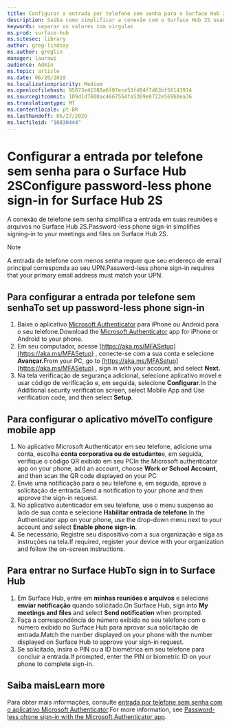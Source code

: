 ```yaml
---
title: Configurar a entrada por telefone sem senha para o Surface Hub 2S
description: Saiba como simplificar a conexão com o Surface Hub 2S usando a entrada por telefone sem senha em seu dispositivo móvel.
keywords: separar os valores com vírgulas
ms.prod: surface-hub
ms.sitesec: library
author: greg-lindsay
ms.author: greglin
manager: laurawi
audience: Admin
ms.topic: article
ms.date: 06/20/2019
ms.localizationpriority: Medium
ms.openlocfilehash: 95873e41588a6f07ece53fd04f7d63bf56143914
ms.sourcegitcommit: 109d1d7608ac4667564fa5369e8722e569b8ea36
ms.translationtype: MT
ms.contentlocale: pt-BR
ms.lasthandoff: 06/27/2020
ms.locfileid: "10830444"
---
```

# <span data-ttu-id="356dd-104">Configurar a entrada por telefone sem senha para o Surface Hub 2S</span><span class="sxs-lookup"><span data-stu-id="356dd-104">Configure password-less phone sign-in  for Surface Hub 2S</span></span>

<span data-ttu-id="356dd-105">A conexão de telefone sem senha simplifica a entrada em suas reuniões e arquivos no Surface Hub 2S.</span><span class="sxs-lookup"><span data-stu-id="356dd-105">Password-less phone sign-in simplifies signing-in to your meetings and files on Surface Hub 2S.</span></span>

> [!NOTE]
> <span data-ttu-id="356dd-106">A entrada de telefone com menos senha requer que seu endereço de email principal corresponda ao seu UPN.</span><span class="sxs-lookup"><span data-stu-id="356dd-106">Password-less phone sign-in requires that your primary email address must match your UPN.</span></span>

## <span data-ttu-id="356dd-107">Para configurar a entrada por telefone sem senha</span><span class="sxs-lookup"><span data-stu-id="356dd-107">To set up password-less phone sign-in</span></span>

1. <span data-ttu-id="356dd-108">Baixe o aplicativo [Microsoft Authenticator](https://www.microsoft.com/account/authenticator) para iPhone ou Android para o seu telefone.</span><span class="sxs-lookup"><span data-stu-id="356dd-108">Download the [Microsoft Authenticator](https://www.microsoft.com/account/authenticator) app for iPhone or Android to your phone.</span></span>
2. <span data-ttu-id="356dd-109">Em seu computador, acesse [https://aka.ms/MFASetup](https://aka.ms/MFASetup) , conecte-se com a sua conta e selecione **Avançar.**</span><span class="sxs-lookup"><span data-stu-id="356dd-109">From your PC, go to [https://aka.ms/MFASetup](https://aka.ms/MFASetup) , sign in with your account, and select **Next.**</span></span>
3. <span data-ttu-id="356dd-110">Na tela verificação de segurança adicional, selecione aplicativo móvel e usar código de verificação e, em seguida, selecione **Configurar**.</span><span class="sxs-lookup"><span data-stu-id="356dd-110">In the Additional security verification screen, select Mobile App and Use verification code, and then select **Setup**.</span></span>

## <span data-ttu-id="356dd-111">Para configurar o aplicativo móvel</span><span class="sxs-lookup"><span data-stu-id="356dd-111">To configure mobile app</span></span>

1. <span data-ttu-id="356dd-112">No aplicativo Microsoft Authenticator em seu telefone, adicione uma conta, escolha **conta corporativa ou de estudante**e, em seguida, verifique o código QR exibido em seu PC</span><span class="sxs-lookup"><span data-stu-id="356dd-112">In the Microsoft authenticator app on your phone, add an account, choose **Work or School Account**, and then scan the QR code displayed on your PC</span></span>
2. <span data-ttu-id="356dd-113">Envie uma notificação para o seu telefone e, em seguida, aprove a solicitação de entrada.</span><span class="sxs-lookup"><span data-stu-id="356dd-113">Send a notification to your phone and then approve the sign-in request.</span></span>
3. <span data-ttu-id="356dd-114">No aplicativo autenticador em seu telefone, use o menu suspenso ao lado de sua conta e selecione **Habilitar entrada de telefone**.</span><span class="sxs-lookup"><span data-stu-id="356dd-114">In the Authenticator app on your phone, use the drop-down menu next to your account and select **Enable phone sign-in**.</span></span>
4. <span data-ttu-id="356dd-115">Se necessário, Registre seu dispositivo com a sua organização e siga as instruções na tela.</span><span class="sxs-lookup"><span data-stu-id="356dd-115">If required, register your device with your organization and follow the on-screen instructions.</span></span>

## <span data-ttu-id="356dd-116">Para entrar no Surface Hub</span><span class="sxs-lookup"><span data-stu-id="356dd-116">To sign in to Surface Hub</span></span>

1. <span data-ttu-id="356dd-117">Em Surface Hub, entre em **minhas reuniões e arquivos** e selecione **enviar notificação** quando solicitado.</span><span class="sxs-lookup"><span data-stu-id="356dd-117">On Surface Hub, sign into **My meetings and files** and select **Send notification** when prompted.</span></span>
2. <span data-ttu-id="356dd-118">Faça a correspondência do número exibido no seu telefone com o número exibido no Surface Hub para aprovar sua solicitação de entrada.</span><span class="sxs-lookup"><span data-stu-id="356dd-118">Match the number displayed on your phone with the number displayed on Surface Hub to approve your sign-in request.</span></span>
3. <span data-ttu-id="356dd-119">Se solicitado, insira o PIN ou a ID biométrica em seu telefone para concluir a entrada.</span><span class="sxs-lookup"><span data-stu-id="356dd-119">If prompted, enter the PIN or biometric ID on your phone to complete sign-in.</span></span>

## <span data-ttu-id="356dd-120">Saiba mais</span><span class="sxs-lookup"><span data-stu-id="356dd-120">Learn more</span></span>
<span data-ttu-id="356dd-121">Para obter mais informações, consulte [entrada por telefone sem senha com o aplicativo Microsoft Authenticator](https://docs.microsoft.com/azure/active-directory/authentication/howto-authentication-phone-sign-in).</span><span class="sxs-lookup"><span data-stu-id="356dd-121">For more information, see [Password-less phone sign-in with the Microsoft Authenticator app](https://docs.microsoft.com/azure/active-directory/authentication/howto-authentication-phone-sign-in).</span></span>
